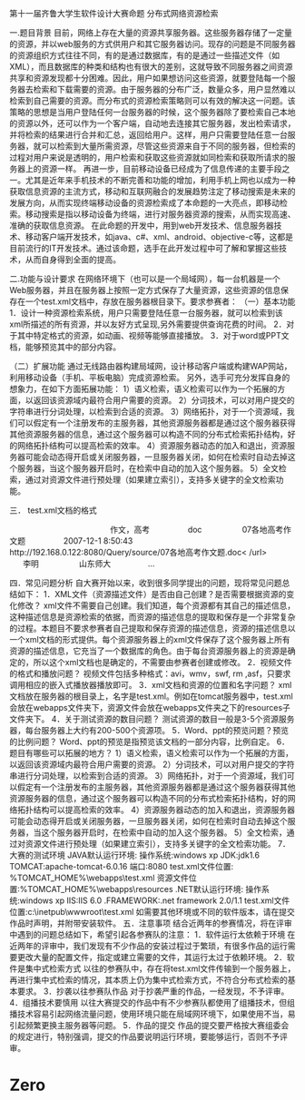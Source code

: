 第十一届齐鲁大学生软件设计大赛命题
分布式网络资源检索 

一.题目背景
目前，网络上存在大量的资源共享服务器。这些服务器存储了一定量的资源，并以web服务的方式供用户和其它服务器访问。现存的问题是不同服务器的资源组织方式往往不同，有的是通过数据库，有的是通过一些描述文件（如XML），而且数据库的种类和结构也有很大的差别，这就导致不同服务器之间资源共享和资源发现都十分困难。因此，用户如果想访问这些资源，就要登陆每一个服务器去检索和下载需要的资源。由于服务器的分布广泛，数量众多，用户显然难以检索到自己需要的资源。而分布式的资源检索策略则可以有效的解决这一问题。该策略的思想是当用户登陆任何一台服务器的时候，这个服务器除了要检索自己本地的资源以外，还可以作为一个客户端，自动地去连接其它服务器，发出检索请求，并将检索的结果进行合并和汇总，返回给用户。这样，用户只需要登陆任意一台服务器，就可以检索到大量所需资源，尽管这些资源来自于不同的服务器，但检索的过程对用户来说是透明的，用户检索和获取这些资源就如同检索和获取所请求的服务器上的资源一样。
再进一步，目前移动设备已经成为了信息传递的主要手段之一。尤其是近年来手机技术的不断完善和功能的增加，利用手机上网也以成为一种获取信息资源的主流方式，移动和互联网融合的发展趋势注定了移动搜索是未来的发展方向，从而实现终端移动设备的资源检索成了本命题的一大亮点，即移动检索。移动搜索是指以移动设备为终端，进行对服务器资源的搜索，从而实现高速、准确的获取信息资源。
在此命题的开发中，用到web开发技术、信息服务器技术、移动客户端开发技术，如java、c#、xml、android、objective-c等，这都是目前流行的IT开发技术。通过该命题，选手在此开发过程中可了解和掌握这些技术，从而自身得到全面的提高。

二.功能与设计要求
在网络环境下（也可以是一个局域网），每一台机器是一个Web服务器，并且在服务器上按照一定方式保存了大量资源，这些资源的信息保存在一个test.xml文档中，存放在服务器根目录下。要求参赛者：
（一）基本功能
1．设计一种资源检索系统，用户只需要登陆任意一台服务器，就可以检索到该xml所描述的所有资源，并以友好方式呈现,另外需要提供查询花费的时间。
2．对于其中特定格式的资源，如动画、视频等能够直接播放。
3．对于word或PPT文档，能够预览其中的部分内容。

（二）扩展功能
     通过无线路由器构建局域网，设计移动客户端或构建WAP网站，利用移动设备（手机、平板电脑）完成资源检索。
另外，选手可充分发挥自身的想象力，在如下方面拓展功能：
1）语义检索，语义检索可以作为一个拓展的方面，以返回该资源域内最符合用户需要的资源。
2）分词技术，可以对用户提交的字符串进行分词处理，以检索到合适的资源。
3）网络拓扑，对于一个资源域，我们可以假定有一个注册发布的主服务器，其他资源服务器都是通过这个服务器获得其他资源服务器的信息，通过这个服务器可以构造不同的分布式检索拓扑结构，好的网络拓扑结构可以提高检索的效率。
4）资源服务器动态的加入和退出，资源服务器可能会动态得开启或关闭服务器，一旦服务器关闭，如何在检索时自动去掉这个服务器，当这个服务器开启时，在检索中自动的加入这个服务器。
5）全文检索，通过对资源文件进行预处理（如果建立索引），支持多关键字的全文检索功能。

三． test.xml文档的格式
<?xml version="1.0" encoding="UTF-8"?>
<allresource>
        <resourceitem> 
                <title>07各地高考作文题</title>   
                <keywords>作文，高考</keywords> 
                <kind>doc</kind> 
                <describe>07各地高考作文题</describe> 
                <date>2007-12-1 8:50:43</date>   
                <url>http://192.168.0.122:8080/Query/source/07各地高考作文题.doc< /url>   
                <author>李明</author>  
                <publisher>山东师大</publisher>   
        </resourceitem>　
<resourceitem>
…
</resourceitem>
   </allresource>

四．常见问题分析
自大赛开始以来，收到很多同学提出的问题，现将常见问题总结如下：
1．XML文件（资源描述文件）是否由自己创建？是否需要根据资源的变化修改？
xml文件不需要自己创建。我们知道，每个资源都有其自己的描述信息，这种描述信息是资源检索的依据，而资源的描述信息的提取和保存是一个非常复杂的过程。本题目不要求参赛者自己提取和保存资源的描述信息，资源的描述信息以一个xml文档的形式提供。每个资源服务器上的xml文件保存了这个服务器上所有资源的描述信息，它充当了一个数据库的角色。由于每台资源服务器上的资源是确定的，所以这个xml文档也是确定的，不需要由参赛者创建或修改。
2．视频文件的格式和播放问题？
视频文件包括多种格式：avi，wmv，swf, rm ,asf，只要求调用相应的嵌入式播放器播放即可。
3．xml文档和资源的位置和名字问题？
xml文档放在服务器的根目录上，名字是test.xml。例如在tomcat服务器中，test.xml会放在webapps文件夹下，资源文件会放在webapps文件夹之下的resources子文件夹下。
4．关于测试资源的数目问题？
测试资源的数目一般是3-5个资源服务器，每台服务器上大约有200-500个资源项。
5．Word、ppt的预览问题？预览的比例问题？
Word、ppt的预览是指预览该文档的一部分内容，比例自定。
6．题目有哪些可以拓展的地方？
1）语义检索，语义检索可以作为一个拓展的方面，以返回该资源域内最符合用户需要的资源。
2）分词技术，可以对用户提交的字符串进行分词处理，以检索到合适的资源。
3）网络拓扑，对于一个资源域，我们可以假定有一个注册发布的主服务器，其他资源服务器都是通过这个服务器获得其他资源服务器的信息，通过这个服务器可以构造不同的分布式检索拓扑结构，好的网络拓扑结构可以提高检索的效率。
4）资源服务器动态的加入和退出，资源服务器可能会动态得开启或关闭服务器，一旦服务器关闭，如何在检索时自动去掉这个服务器，当这个服务器开启时，在检索中自动的加入这个服务器。
5）全文检索，通过对资源文件进行预处理（如果建立索引），支持多关键字的全文检索功能。
7．大赛的测试环境
JAVA默认运行环境:
操作系统:windows xp
JDK:jdk1.6
TOMCAT:apache-tomcat-6.0.16
端口:8080
test.xml文件位置: %TOMCAT_HOME%\webapps\test.xml
资源文件位置:%TOMCAT_HOME%\webapps\resources
.NET默认运行环境:
操作系统:windows xp
IIS:IIS 6.0
.FRAMEWORK:.net framework 2.0/1.1
test.xml文件位置:c:\inetpub\wwwroot\test.xml
如需要其他环境或不同的软件版本，请在提交作品时声明，并附带安装软件。
五．注意事项
结合近两年的参赛情况，将在评审中遇到的问题总结如下，希望引起各参赛队的注意：
1．软件运行太依赖于环境
    在近两年的评审中，我们发现有不少作品的安装过程过于繁琐，有很多作品的运行需要更改大量的配置文件，指定或建立需要的文件，其运行太过于依赖环境。
2．软件是集中式检索方式
以往的参赛队中，存在将test.xml文件传输到一个服务器上，再进行集中式检索的情况，其本质上仍为集中式检索方式，不符合分布式检索的基本要求。
3．抄袭以往参赛队作品
    对于抄袭严重的作品，一经发现，不予评审。
4．组播技术要慎用
以往大赛提交的作品中有不少参赛队都使用了组播技术，但组播技术容易引起网络流量问题，使用环境只能在局域网环境下，如果使用不当，易引起频繁更换主服务器等问题。
5．作品的提交
    作品的提交要严格按大赛组委会的规定进行，特别强调，提交的作品要说明运行环境，要能够运行，否则不予评审。
# Zero
